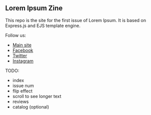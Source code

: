 Lorem Ipsum Zine
---


This repo is the site for the first issue of Lorem Ipsum.
It is based on Express.js and EJS template engine.

Follow us:
- [Main site](http://bxmc.poly.edu/LoremIpsum/)
- [Facebook](https://www.facebook.com/loremipsumzine/)
- [Twitter](https://twitter.com/search?q=%40loremipsum_zine)
- [Instagram](https://www.instagram.com/loremipsum_zine/)


TODO:
- index
- issue num
- flip effect
- scroll to see longer text
- reviews
- catalog (optional)

